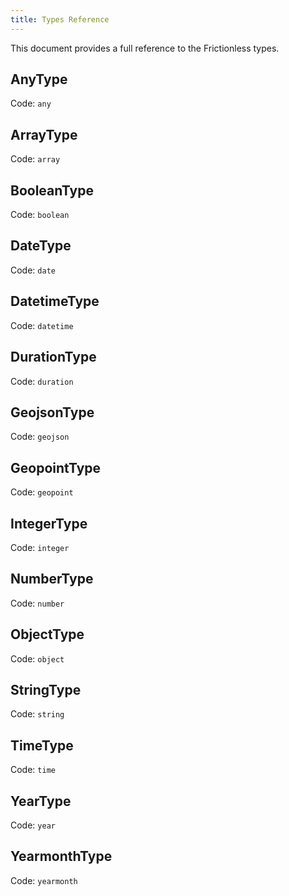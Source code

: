 ```yaml
---
title: Types Reference
---
```


This document provides a full reference to the Frictionless types.

## AnyType

Code: `any` <br/>


## ArrayType

Code: `array` <br/>


## BooleanType

Code: `boolean` <br/>


## DateType

Code: `date` <br/>


## DatetimeType

Code: `datetime` <br/>


## DurationType

Code: `duration` <br/>


## GeojsonType

Code: `geojson` <br/>


## GeopointType

Code: `geopoint` <br/>


## IntegerType

Code: `integer` <br/>


## NumberType

Code: `number` <br/>


## ObjectType

Code: `object` <br/>


## StringType

Code: `string` <br/>


## TimeType

Code: `time` <br/>


## YearType

Code: `year` <br/>


## YearmonthType

Code: `yearmonth` <br/>